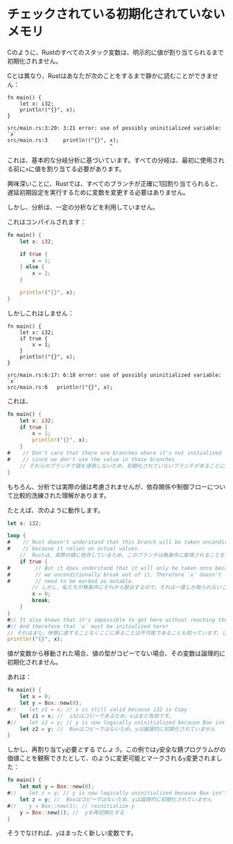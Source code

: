 # <!--Checked Uninitialized Memory--> チェックされている初期化されていないメモリ

<!--Like C, all stack variables in Rust are uninitialized until a value is explicitly assigned to them.-->
Cのように、Rustのすべてのスタック変数は、明示的に値が割り当てられるまで初期化されません。
<!--Unlike C, Rust statically prevents you from ever reading them until you do:-->
Cとは異なり、Rustはあなたが次のことをするまで静かに読むことができません：

```rust,ignore
fn main() {
    let x: i32;
    println!("{}", x);
}
```

```text
src/main.rs:3:20: 3:21 error: use of possibly uninitialized variable: `x`
src/main.rs:3     println!("{}", x);
                                 ^
```

<!--This is based off of a basic branch analysis: every branch must assign a value to `x` before it is first used.-->
これは、基本的な分岐分析に基づいています。すべての分岐は、最初に使用される前に`x`に値を割り当てる必要があります。
<!--Interestingly, Rust doesn't require the variable to be mutable to perform a delayed initialization if every branch assigns exactly once.-->
興味深いことに、Rustでは、すべてのブランチが正確に1回割り当てられると、遅延初期設定を実行するために変数を変更する必要はありません。
<!--However the analysis does not take advantage of constant analysis or anything like that.-->
しかし、分析は、一定の分析などを利用していません。
<!--So this compiles:-->
これはコンパイルされます：

```rust
fn main() {
    let x: i32;

    if true {
        x = 1;
    } else {
        x = 2;
    }

    println!("{}", x);
}
```

<!--but this doesn't:-->
しかしこれはしません：

```rust,ignore
fn main() {
    let x: i32;
    if true {
        x = 1;
    }
    println!("{}", x);
}
```

```text
src/main.rs:6:17: 6:18 error: use of possibly uninitialized variable: `x`
src/main.rs:6   println!("{}", x);
```

<!--while this does:-->
これは、

```rust
fn main() {
    let x: i32;
    if true {
        x = 1;
        println!("{}", x);
    }
#    // Don't care that there are branches where it's not initialized
#    // since we don't use the value in those branches
    // それらのブランチで値を使用しないため、初期化されていないブランチがあることに気にしないでください
}
```

<!--Of course, while the analysis doesn't consider actual values, it does have a relatively sophisticated understanding of dependencies and control flow.-->
もちろん、分析では実際の値は考慮されませんが、依存関係や制御フローについて比較的洗練された理解があります。
<!--For instance, this works:-->
たとえば、次のように動作します。

```rust
let x: i32;

loop {
#    // Rust doesn't understand that this branch will be taken unconditionally,
#    // because it relies on actual values.
    //  Rustは、実際の値に依存しているため、このブランチは無条件に取得されることを理解していません。
    if true {
#        // But it does understand that it will only be taken once because
#        // we unconditionally break out of it. Therefore `x` doesn't
#        // need to be marked as mutable.
        // しかし、私たちが無条件にそれから脱出するので、それは一度しか取られないことを理解しています。したがって、`x`は変更可能とマークする必要はありません。
        x = 0;
        break;
    }
}
#// It also knows that it's impossible to get here without reaching the break.
#// And therefore that `x` must be initialized here!
// それはまた、休憩に達することなくここに来ることは不可能であることも知っています。したがって、`x`はここで初期化されなければなりません！
println!("{}", x);
```

<!--If a value is moved out of a variable, that variable becomes logically uninitialized if the type of the value isn't Copy.-->
値が変数から移動された場合、値の型がコピーでない場合、その変数は論理的に初期化されません。
<!--That is:-->
あれは：

```rust
fn main() {
    let x = 0;
    let y = Box::new(0);
#//    let z1 = x; // x is still valid because i32 is Copy
    let z1 = x; //  i32はコピーであるため、xはまだ有効です。
#//    let z2 = y; // y is now logically uninitialized because Box isn't Copy
    let z2 = y; //  Boxはコピーではないため、yは論理的に初期化されていません
}
```

<!--However reassigning `y` in this example *would* require `y` to be marked as mutable, as a Safe Rust program could observe that the value of `y` changed:-->
しかし、再割り当て`y`必要*と*する*でしょう*。この例では`y`安全な錆プログラムがの価値ことを観察できたとして、のように変更可能とマークされる`y`変更されました：

```rust
fn main() {
    let mut y = Box::new(0);
#//    let z = y; // y is now logically uninitialized because Box isn't Copy
    let z = y; //  Boxはコピーではないため、yは論理的に初期化されていません
#//    y = Box::new(1); // reinitialize y
    y = Box::new(1); //  yを再初期化する
}
```

<!--Otherwise it's like `y` is a brand new variable.-->
そうでなければ、`y`はまったく新しい変数です。
